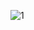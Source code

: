 ![1](https://user-images.githubusercontent.com/33457981/84870882-912aa080-b09f-11ea-99d1-f2916360d8bb.png)
